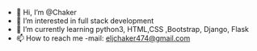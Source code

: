 - 👋 Hi, I’m @Chaker
- 👀 I’m interested in full stack development
- 🌱 I’m currently learning python3, HTML,CSS ,Bootstrap, Django, Flask
- 📫 How to reach me -mail: eljchaker474@gmail.com 


